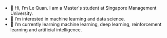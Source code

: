 - 👋 Hi, I’m Le Quan. I am a Master's student at Singapore Management University.
- 👀 I’m interested in machine learning and data science.
- 🌱 I’m currently learning machine learning, deep learning, reinforcement learning and artificial intelligence.

<!---
benjaminlq/benjaminlq is a ✨ special ✨ repository because its `README.md` (this file) appears on your GitHub profile.
You can click the Preview link to take a look at your changes.
--->
